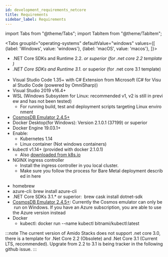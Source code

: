 ```yaml
---
id: development_requirements_netcore
title: Requirements
sidebar_label: Requirements
---
```


import Tabs from "@theme/Tabs";
import TabItem from "@theme/TabItem";

<Tabs
  groupId="operating-systems"
  defaultValue="windows"
  values={[
  {label: 'Windows', value: 'windows'},
  {label: 'macOS', value: 'macos'},
  ]}>
  <TabItem value="windows">
    <ul>
        <li>.NET&nbsp;Core&nbsp;SDKs&nbsp;and&nbsp;Runtime&nbsp;2.2._&nbsp;or&nbsp;superior&nbsp;(for&nbsp;.net&nbsp;core&nbsp;2.2&nbsp;template)
        </li>
        <li>.NET&nbsp;Core&nbsp;SDKs&nbsp;and&nbsp;Runtime&nbsp;3.1._&nbsp;or&nbsp;superior&nbsp;(for&nbsp;.net&nbsp;core&nbsp;3.1&nbsp;template)&nbsp;&nbsp;&nbsp;
        </li>
        <li>Visual&nbsp;Studio&nbsp;Code&nbsp;1.35+&nbsp;with&nbsp;C#&nbsp;Extension&nbsp;from&nbsp;Microsoft&nbsp;(C#&nbsp;for&nbsp;Visual&nbsp;Studio&nbsp;Code&nbsp;(powered&nbsp;by&nbsp;OmniSharp))
        </li>
        <li>Visual&nbsp;Studio&nbsp;2019&nbsp;v16.4+</li>
        <li>WSL&nbsp;(Windows&nbsp;Subsystem&nbsp;for&nbsp;Linux:&nbsp;recommended&nbsp;v1,&nbsp;v2&nbsp;is&nbsp;still&nbsp;in&nbsp;preview&nbsp;and&nbsp;has&nbsp;not&nbsp;been&nbsp;tested)
            <ul>
                <li>For&nbsp;running&nbsp;build,&nbsp;test&nbsp;and&nbsp;deployment&nbsp;scripts&nbsp;targeting&nbsp;Linux&nbsp;environment
                </li>
            </ul>
        </li>
        <li><a href="https://aka.ms/cosmosdb-emulator">CosmosDB&nbsp;Emulator&nbsp;2.4.5+</a></li>
        <li>Docker&nbsp;Desktop(for&nbsp;Windows):&nbsp;Version&nbsp;2.1.0.1&nbsp;(37199)&nbsp;or&nbsp;superior</li>
        <li>Docker&nbsp;Engine&nbsp;19.03.1+</li>
        <li>Enable:
            <ul>
                <li>Kubernetes&nbsp;1.14</li>
                <li>Linux&nbsp;container&nbsp;(Not&nbsp;windows&nbsp;containers)</li>
            </ul>
        </li>
        <li>kubectl&nbsp;v1.14+&nbsp;(provided&nbsp;with&nbsp;docker&nbsp;2.1.0.1)
            <ul>
                <li>Also <a
                        href="https://kubernetes.io/docs/tasks/tools/install-kubectl/#install-kubectl-on-windows">downloaded&nbsp;from&nbsp;k8s.io</a>&nbsp;
                </li>
            </ul>
        </li>
        <li>NGINX&nbsp;ingress&nbsp;controller
            <ul>
                <li>Install&nbsp;the&nbsp;ingress&nbsp;controller&nbsp;in&nbsp;you&nbsp;local&nbsp;cluster.</li>
                <li>Make&nbsp;sure&nbsp;you&nbsp;follow&nbsp;the&nbsp;process&nbsp;for&nbsp;Bare&nbsp;Metal&nbsp;deployment&nbsp;described&nbsp;in&nbsp;here
                </li>
            </ul>
        </li>
    </ul>
  </TabItem>

  <TabItem value="macos">
    <div>
        <ul>
            <li>homebrew</li>
            <li>azure-cli:&nbsp;brew&nbsp;install&nbsp;azure-cli</li>
            <li>.NET&nbsp;Core&nbsp;SDKs&nbsp;3.1.*&nbsp;or&nbsp;superior:&nbsp;&nbsp;brew&nbsp;cask&nbsp;install&nbsp;dotnet-sdk
            </li>
            <li><a
                    href="https://aka.ms/cosmosdb-emulator">CosmosDB&nbsp;Emulator&nbsp;2.4.5+</a>:&nbsp;Currently&nbsp;the&nbsp;Cosmos&nbsp;emulator&nbsp;can&nbsp;only&nbsp;be&nbsp;run&nbsp;on&nbsp;Windows.&nbsp;If&nbsp;you&nbsp;have&nbsp;an&nbsp;Azure&nbsp;subscription,&nbsp;you&nbsp;are&nbsp;able&nbsp;to&nbsp;use&nbsp;the&nbsp;Azure&nbsp;version&nbsp;instead
            </li>
            <li>Docker
                <ul>
                    <li>kubectl:&nbsp;docker&nbsp;run&nbsp;--name&nbsp;kubectl&nbsp;bitnami/kubectl:latest</li>
                </ul>
            </li>
        </ul>
    </div>
  </TabItem>
</Tabs>

:::note
The current version of Amido Stacks does not support .net core 3.0, there is a template for .Net Core 2.2 (Obsolete) and .Net Core 3.1 (Current LTS, recommended). Upgrate from 2.2 to 3.1 is being tracker in the following github issue.
:::
